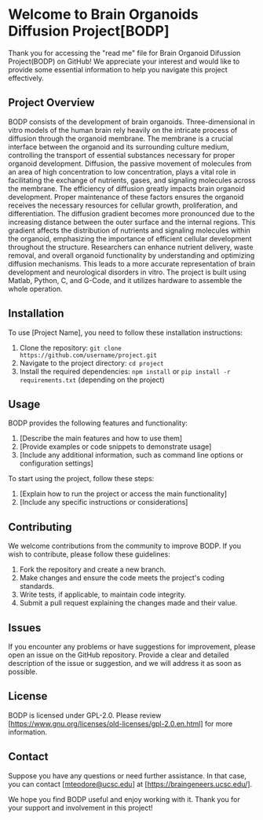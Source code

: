 # Welcome to Brain Organoids Diffusion Project[BODP]

Thank you for accessing the "read me" file for Brain Organoid Difussion Project(BODP) on GitHub! We appreciate your interest and would like to provide some essential information to help you navigate this project effectively.

## Project Overview

BODP consists of the development of brain organoids. Three-dimensional in vitro models of the human brain rely heavily on the intricate process of diffusion through the organoid membrane. The membrane is a crucial interface between the organoid and its surrounding culture medium, controlling the transport of essential substances necessary for proper organoid development. Diffusion, the passive movement of molecules from an area of high concentration to low concentration, plays a vital role in facilitating the exchange of nutrients, gases, and signaling molecules across the membrane. The efficiency of diffusion greatly impacts brain organoid development. Proper maintenance of these factors ensures the organoid receives the necessary resources for cellular growth, proliferation, and differentiation. The diffusion gradient becomes more pronounced due to the increasing distance between the outer surface and the internal regions. This gradient affects the distribution of nutrients and signaling molecules within the organoid, emphasizing the importance of efficient cellular development throughout the structure. Researchers can enhance nutrient delivery, waste removal, and overall organoid functionality by understanding and optimizing diffusion mechanisms. This leads to a more accurate representation of brain development and neurological disorders in vitro. The project is built using Matlab, Python, C, and G-Code, and it utilizes hardware to assemble the whole operation.

## Installation

To use [Project Name], you need to follow these installation instructions:

1. Clone the repository: `git clone https://github.com/username/project.git`
2. Navigate to the project directory: `cd project`
3. Install the required dependencies: `npm install` or `pip install -r requirements.txt` (depending on the project)

## Usage

BODP provides the following features and functionality:

1. [Describe the main features and how to use them]
2. [Provide examples or code snippets to demonstrate usage]
3. [Include any additional information, such as command line options or configuration settings]

To start using the project, follow these steps:

1. [Explain how to run the project or access the main functionality]
2. [Include any specific instructions or considerations]

## Contributing

We welcome contributions from the community to improve BODP. If you wish to contribute, please follow these guidelines:

1. Fork the repository and create a new branch.
2. Make changes and ensure the code meets the project's coding standards.
3. Write tests, if applicable, to maintain code integrity.
4. Submit a pull request explaining the changes made and their value.

## Issues

If you encounter any problems or have suggestions for improvement, please open an issue on the GitHub repository. Provide a clear and detailed description of the issue or suggestion, and we will address it as soon as possible.

## License
BODP is licensed under GPL-2.0. Please review [https://www.gnu.org/licenses/old-licenses/gpl-2.0.en.html] for more information.

## Contact

Suppose you have any questions or need further assistance. In that case, you can contact [mteodore@ucsc.edu] at [https://braingeneers.ucsc.edu/].

We hope you find BODP useful and enjoy working with it. Thank you for your support and involvement in this project!
